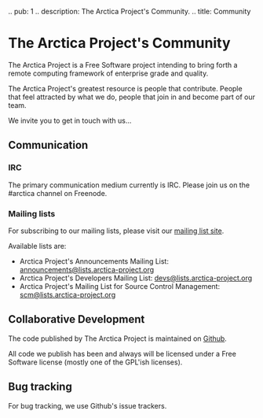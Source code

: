 .. pub: 1
.. description: The Arctica Project's Community.
.. title: Community

# The Arctica Project's Community

The Arctica Project is a Free Software project intending to bring forth a
remote computing framework of enterprise grade and quality.

The Arctica Project's greatest resource is people that contribute. People
that feel attracted by what we do, people that join in and become part of our team.

We invite you to get in touch with us...

## Communication

### IRC

The primary communication medium currently is IRC. Please join us on
the #arctica channel on Freenode.

### Mailing lists

For subscribing to our mailing lists, please visit our [mailing list site](https://lists.arctica-project.org).

Available lists are:

  * Arctica Project's Announcements Mailing List: [announcements@lists.arctica-project.org](https://lists.arctica-project.org/listinfo/announcements)
  * Arctica Project's Developers Mailing List: [devs@lists.arctica-project.org](https://lists.arctica-project.org/listinfo/devs)
  * Arctica Project's Mailing List for Source Control Management: [scm@lists.arctica-project.org](https://lists.arctica-project.org/listinfo/scm)

## Collaborative Development

The code published by The Arctica Project is maintained on
[Github](https://github.com/ArcticaProject).

All code we publish has been and always will be licensed under a Free
Software license (mostly one of the GPL'ish licenses).

## Bug tracking

For bug tracking, we use Github's issue trackers.
